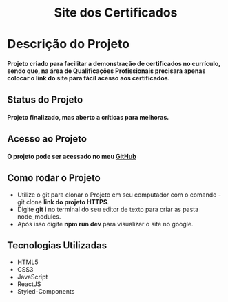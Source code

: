 <h1 align="center">
Site dos Certificados
</p>
  
# Descrição do Projeto
#### Projeto criado para facilitar a demonstração de certificados no currículo, sendo que, na área de Qualificações Profissionais precisara apenas colocar o link do site para fácil acesso aos certificados.

## Status do Projeto
#### Projeto finalizado, mas aberto a críticas para melhoras.

## Acesso ao Projeto
#### O projeto pode ser acessado no meu [GitHub](https://github.com/Felipe-Bernardes/Certificados)

## Como rodar o Projeto
* Utilize o git para clonar o Projeto em seu computador com o comando - git clone **link do projeto HTTPS**.
* Digite **git i** no terminal do seu editor de texto para criar as pasta node_modules.
* Após isso digite **npm run dev** para visualizar o site no google.

## Tecnologias Utilizadas
* HTML5
* CSS3
* JavaScript
* ReactJS
* Styled-Components
